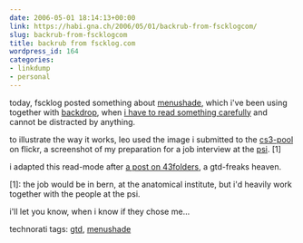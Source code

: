 ```yaml
---
date: 2006-05-01 18:14:13+00:00
link: https://habi.gna.ch/2006/05/01/backrub-from-fscklogcom/
slug: backrub-from-fscklogcom
title: backrub from fscklog.com
wordpress_id: 164
categories:
- linkdump
- personal
---
```



today, fscklog posted something about [menushade](http://www.fscklog.com/2006/05/menushade_die_d.html), which i've been using together with [backdrop](http://www.johnhaney.com/backdrop/), when [i have to read something carefully](https://www.flickr.com/photos/habi/136308780/in/pool-cs3/) and cannot be distracted by anything.
  
to illustrate the way it works, leo used the image i submitted to the [cs3-pool](https://www.flickr.com/groups/cs3/pool/) on flickr, a screenshot of my preparation for a job interview at the [psi](http://www.psi.ch/). [1]
  
i adapted this read-mode after [a post on 43folders](http://www.43folders.com/2006/04/17/fsm2-electric-boogaloo/), a gtd-freaks heaven.



[1]: the job would be in bern, at the anatomical institute, but i'd heavily work together with the people at the psi.
  
i'll let you know, when i know if they chose me...





technorati tags: [gtd](http://www.technorati.com/tag/gtd), [menushade](http://www.technorati.com/tag/menushade)
